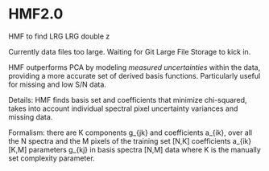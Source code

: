 # HMF2.0
HMF to find LRG LRG double z

Currently data files too large. Waiting for Git Large File Storage to kick in. 

HMF outperforms PCA by modeling *measured uncertainties* within the data, providing a more accurate set of derived basis functions. Particularly useful for missing and low S/N data.

Details: HMF finds basis set and coefficients that minimize chi-squared, takes into account individual spectral pixel uncertainty variances and missing data. 

Formalism: there are K components g_{jk} and coefficients a_{ik}, over all the N spectra and the M pixels of the training set
[N,K] coefficients a_{ik}
[K,M] parameters g_{kj} in basis spectra
[N,M] data
where K is the manually set complexity parameter. 
